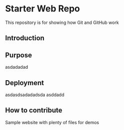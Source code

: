 # Starter Web Repo

This repository is for showing how Git and GitHub work
## Introduction

## Purpose
asdadadad

## Deployment
asdasdsadadadsda
asddadd
## How to contribute

Sample website with plenty of files for demos